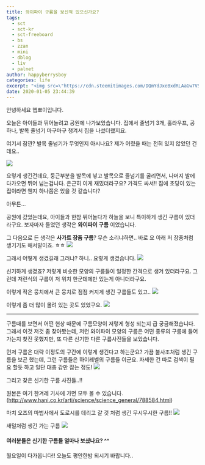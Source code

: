 ```yaml
---
title: 와이파이 구름을 보신적 있으신가요?
tags:
  - sct
  - sct-kr
  - sct-freeboard
  - bs
  - zzan
  - mini
  - dblog
  - liv
  - palnet
author: happyberrysboy
categories: life
excerpt: "<img src=\"https://cdn.steemitimages.com/DQmYdJxeBxdRLAaGw7V5fER9rVCvV2xmtMhXriqYvszX3hS/image.png\" />\r\n안녕하세요 햅뽀이입니다.  오늘은 아이들과 뛰어놀려고 공원에 나가보았습니다. 집에서 줄넘기 3개, 훌라우프, 공하나, 발목 줄넘기 마구마구 챙겨서 집을 나섰더랬지요.  여기서 잠깐? 발목 줄넘기가 무엇인지 아시나요? 제가 어렸을 때는 전혀 있지 않았던 건데요..    요렇게 생긴건데요, 둥근부분을 발목에 넣고 발목으로 줄넘기를 굴리면서, 나머지 발에 다가오....."
date: 2020-01-05 23:44:39
---
```


안녕하세요 햅뽀이입니다.

오늘은 아이들과 뛰어놀려고 공원에 나가보았습니다. 집에서 줄넘기 3개, 훌라우프, 공하나, 발목 줄넘기 마구마구 챙겨서 집을 나섰더랬지요.

여기서 잠깐? 발목 줄넘기가 무엇인지 아시나요? 제가 어렸을 때는 전혀 있지 않았던 건데요..

![](https://cdn.steemitimages.com/DQmYdJxeBxdRLAaGw7V5fER9rVCvV2xmtMhXriqYvszX3hS/image.png)

요렇게 생긴건데요, 둥근부분을 발목에 넣고 발목으로 줄넘기를 굴리면서, 나머지 발에 다가오면 뛰어 넘는겁니다. 은근히 이게 재밌더라구요? 가격도 싸서!! 집에 초딩이 있는 집이라면 웬지 하나쯤은 있을 것 같습니다?

아무튼...

공원에 갔었는데요, 아이들과 한참 뛰어놀다가 하늘을 보니 특이하게 생긴 구름이 있더라구요. 보자마자 들었던 생각은 **와이파이 구름** 이었습니다.

그 다음으로 든 생각은 **사가트 장품 구름**? 무슨 소리냐하면.. 바로 요 아래 저 장풍처럼 생기기도 해서말이죠. ㅎㅎ
![](https://cdn.steemitimages.com/DQmP3Ye9EAESpmPYv3XRCC5UgDarf7sa7Aj8mhbTkg181XN/image.png)


그래서 어떻게 생겼길래 그러냐? 하니.. 
요렇게 생겼습니다.
![](https://cdn.steemitimages.com/DQmTcPwsfngwUjgCrSG6G4Pc5wjthHpXkDEU37zwdeGjfXk/image.png)

신기하게 생겼죠? 저렇게 비슷한 모양의 구름들이 일정한 간격으로 생겨 있더라구요. 그런데 저런식의 구름이 저 위치 한군데에만 있는게 아니더라구요.


이렇게 작은 뭉치에서 큰 뭉치로 점점 커지게 생긴 구름들도 있고..
![](https://cdn.steemitimages.com/DQmbUcJerUWWjkZ2aECcNp2S7H9XED98Kz6iVMi2KXP5NFv/image.png)

이렇게 좀 더 많이 몰려 있는 곳도 있었구요.
![](https://cdn.steemitimages.com/DQmZKAnxHjjVxxbqC2hDa5pJuQzc1QKS67HXBTHVeL5qHT9/image.png)

___

구름때를 보면서 어떤 현상 때문에 구름모양이 저렇게 형성 되는지 급 궁금해졌습니다. 그래서 이것 저것 좀 찾아봤는데, 저런 와이파이 모양의 구름은 어떤 종류의 구름에 들어가는지 찾진 못했지만, 또 다른 신기한 다른 구름사진들을 보았습니다.

먼저 구름은 대략 이정도의 구간에 이렇게 생긴다고 하는군요? 가끔 불사조처럼 생긴 구름을 보곤 했는데, 그런 구름들은 하이레벨의 구름들 이군요. 자세한 건 따로 검색이 필요 할듯 하고 일단 대충 감만 잡는 정도!
![](https://cdn.steemitimages.com/DQmU8KmUkFXLhxZsAg2gBsorFazPHPLaKRNfpuNQeDHGj6x/image.png)


그리고 찾은 신기한 구름 사진들..!!

원본은 여기 한겨레 기사에 가면 모두 볼 수 있습니다.(http://www.hani.co.kr/arti/science/science_general/788584.html)

마치 오즈의 마법사에서 도로시를 데리고 갈 것 처럼 생긴 무시무시한 구름!!
![](https://cdn.steemitimages.com/DQmbahKVibbfx96iEw8LWQf6hoy1YeE9fTYnvSRpe3V4z3p/image.png)

새털처럼 생긴 가는 구름
![](https://cdn.steemitimages.com/DQmNwUunNNyPdE9B1UzAoHAQzpqEcwns9VP9C7qELsS3HPv/image.png)


#### 여러분들은 신기한 구름들 얼마나 보셨나요? ^^

월요일이 다가옵니다!! 오늘도 평안한밤 되시기 바랍니다..